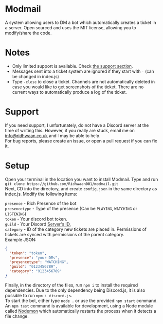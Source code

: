 # Modmail
A system allowing users to DM a bot which automatically creates a ticket in a server.
Open sourced and uses the MIT license, allowing you to modify/share the code.

# Notes
- Only limited support is available. Check [the support section](#support). <br>
- Messages sent into a ticket system are ignored if they start with `-` (can be changed in index.js) <br>
- Type `-close` to close a ticket. Channels are not automatically deleted in case you would like to get screenshots of the ticket. There are no current ways to automatically produce a log of the ticket.

# Support
If you need support, I unfortunately, do not have a Discord server at the time of writing this. However, if you really are stuck, email me on [info@ridhwaan.co.uk](mailto:info@ridhwaan.co.uk) and I may be able to help. <br>
For bug reports, please create an issue, or open a pull request if you can fix it.


# Setup

Open your terminal in the location you want to install Modmail.
Type and run 
```git clone https://github.com/Ridhwaan001/modmail.git```<br>
Next, CD into the directory, and create `config.json` in the same directory as index.js. Modify the following items:<br>

`presence` - Rich Presence of the bot<br>
`presencetype` - Type of the presence (Can be `PLAYING`, `WATCHING` or `LISTENING`)<br>
`token` - Your discord bot token.<br>
`guild` - Your Discord [Server's ID.](https://support.discord.com/hc/en-us/articles/206346498-Where-can-I-find-my-User-Server-Message-ID-)<br>
`category` - ID of the category new tickets are placed in. Permissions of tickets are synced with permissions of the parent category. <br>
Example JSON:
```json
{
  "token": "token",
  "presence": "your DMs",
  "presencetype": "WATCHING",
  "guild": "0123456789",
  "category": "0123456789"
}
```

Finally, in the directory of the files, run `npm i` to install the required dependencies. Due to the only dependency being Discord.js, it is also possible to run `npm i discord.js`. <br>
To start the bot, either type `node .` or use the provided `npm start` command.<br>
An `npm test` command is available for development, using a Node module called [Nodemon](https://npmjs.org/package/nodemon) which automatically restarts the process when it detects a file change.
